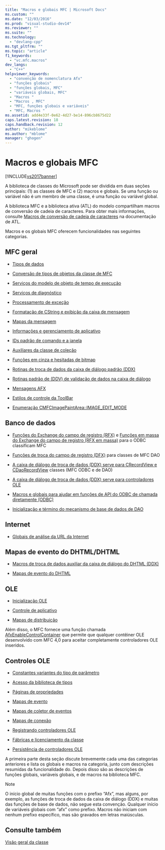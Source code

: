 ```yaml
---
title: "Macros e globais MFC | Microsoft Docs"
ms.custom: ""
ms.date: "12/03/2016"
ms.prod: "visual-studio-dev14"
ms.reviewer: ""
ms.suite: ""
ms.technology: 
  - "devlang-cpp"
ms.tgt_pltfrm: ""
ms.topic: "article"
f1_keywords: 
  - "vc.mfc.macros"
dev_langs: 
  - "C++"
helpviewer_keywords: 
  - "convenção de nomenclatura Afx"
  - "funções globais"
  - "funções globais, MFC"
  - "variáveis globais, MFC"
  - "Macros "
  - "Macros , MFC"
  - "MFC, funções globais e variáveis"
  - "MFC, Macros "
ms.assetid: add4e33f-0e62-4d27-be14-896cb8675d22
caps.latest.revision: 18
caps.handback.revision: 12
author: "mikeblome"
ms.author: "mblome"
manager: "ghogen"
---
```

# Macros e globais MFC
[!INCLUDE[vs2017banner](../../assembler/inline/includes/vs2017banner.md)]

A biblioteca de classes do Microsoft pode ser dividida em duas seções principais: \(1\) as classes de MFC e \(2\) macros e globais.  Se uma função ou variável não é um membro de uma classe, é uma função ou variável global.  
  
 A biblioteca MFC e a biblioteca ativa \(ATL\) do modelo compartilham macros de conversão de cadeia de caracteres.  Para obter mais informações, consulte [Macros de conversão de cadeia de caracteres](../../atl/reference/string-conversion-macros.md) na documentação de ATL.  
  
 Macros e os globais MFC oferecem funcionalidades nas seguintes categorias.  
  
## MFC geral  
  
-   [Tipos de dados](../Topic/Data%20Types%20\(MFC\).md)  
  
-   [Conversão de tipos de objetos da classe de MFC](../../mfc/reference/type-casting-of-mfc-class-objects.md)  
  
-   [Serviços do modelo de objeto de tempo de execução](../../mfc/reference/run-time-object-model-services.md)  
  
-   [Serviços de diagnóstico](../Topic/Diagnostic%20Services.md)  
  
-   [Processamento de exceção](../../mfc/reference/exception-processing.md)  
  
-   [Formatação de CString e exibição da caixa de mensagem](../../mfc/reference/cstring-formatting-and-message-box-display.md)  
  
-   [Mapas da mensagem](../../mfc/reference/message-map-macros-mfc.md)  
  
-   [Informações e gerenciamento de aplicativo](../Topic/Application%20Information%20and%20Management.md)  
  
-   [IDs padrão de comando e a janela](../../mfc/reference/standard-command-and-window-ids.md)  
  
-   [Auxiliares da classe de coleção](../../mfc/reference/collection-class-helpers.md)  
  
-   [Funções em cinza e hesitadas de bitmap](../../mfc/reference/gray-and-dithered-bitmap-functions.md)  
  
-   [Rotinas de troca de dados da caixa de diálogo padrão \(DDX\)](../Topic/Standard%20Dialog%20Data%20Exchange%20Routines.md)  
  
-   [Rotinas padrão de \(DDV\) de validação de dados na caixa de diálogo](../../mfc/reference/standard-dialog-data-validation-routines.md)  
  
-   [Mensagens AFX](../../mfc/reference/afx-messages.md)  
  
-   [Estilos de controle da ToolBar](../Topic/ToolBar%20Control%20Styles.md)  
  
-   [Enumeração CMFCImagePaintArea::IMAGE\_EDIT\_MODE](../Topic/CMFCImagePaintArea::IMAGE_EDIT_MODE%20Enumeration.md)  
  
## Banco de dados  
  
-   [Funções do Exchange do campo de registro \(RFX\)](../../mfc/reference/record-field-exchange-functions.md) e [Funções em massa do Exchange do campo de registro \(RFX em massa\)](../../mfc/reference/record-field-exchange-functions.md) para o ODBC classificam MFC  
  
-   [Funções de troca do campo de registro \(DFX\)](../../mfc/reference/record-field-exchange-functions.md) para classes de MFC DAO  
  
-   [A caixa de diálogo de troca de dados \(DDX\) serve para CRecordView e CDaoRecordView](../../mfc/reference/dialog-data-exchange-functions-for-crecordview-and-cdaorecordview.md) classes \(MFC ODBC e de DAO\)  
  
-   [A caixa de diálogo de troca de dados \(DDX\) serve para controladores OLE](../../mfc/reference/dialog-data-exchange-functions-for-ole-controls.md)  
  
-   [Macros e globais para ajudar em funções de API do ODBC de chamada diretamente \(ODBC\)](../../mfc/reference/database-macros-and-globals.md)  
  
-   [Inicialização e término do mecanismo de base de dados de DAO](../../mfc/reference/dao-database-engine-initialization-and-termination.md)  
  
## Internet  
  
-   [Globais de análise da URL da Internet](../Topic/Internet%20URL%20Parsing%20Globals.md)  
  
## Mapas de evento do DHTML\/DHTML  
  
-   [Macros de troca de dados auxiliar da caixa de diálogo do DHTML \(DDX\)](../../mfc/reference/ddx-dhtml-helper-macros.md)  
  
-   [Mapas de evento do DHTML](../../mfc/reference/dhtml-event-maps.md)  
  
## OLE  
  
-   [Inicialização OLE](../../mfc/reference/ole-initialization.md)  
  
-   [Controle de aplicativo](../../mfc/reference/application-control.md)  
  
-   [Mapas de distribuição](../../mfc/reference/dispatch-maps.md)  
  
 Além disso, o MFC fornece uma função chamada [AfxEnableControlContainer](../Topic/AfxEnableControlContainer.md) que permite que qualquer contêiner OLE desenvolvido com MFC 4,0 para aceitar completamente controladores OLE inseridos.  
  
## Controles OLE  
  
-   [Constantes variantes do tipo de parâmetro](../Topic/Variant%20Parameter%20Type%20Constants.md)  
  
-   [Acesso da biblioteca de tipos](../../mfc/reference/type-library-access.md)  
  
-   [Páginas de propriedades](../../mfc/reference/property-pages-mfc.md)  
  
-   [Mapas de evento](../../mfc/reference/event-maps.md)  
  
-   [Mapas de coletor de eventos](../../mfc/reference/event-sink-maps.md)  
  
-   [Mapas de conexão](../../mfc/reference/connection-maps.md)  
  
-   [Registrando controladores OLE](../Topic/Registering%20OLE%20Controls.md)  
  
-   [Fábricas e licenciamento da classe](../../mfc/reference/class-factories-and-licensing.md)  
  
-   [Persistência de controladores OLE](../../mfc/reference/persistence-of-ole-controls.md)  
  
 A primeira parte desta seção discute brevemente cada uma das categorias anteriores e lista os globais e macros na categoria, junto com descrições resumidas da funcionalidade do.  Depois disso são as descrições de funções globais, variáveis globais, e de macros na biblioteca MFC.  
  
> [!NOTE]
>  O início global de muitas funções com o prefixo “Afx”, mas alguns, por exemplo, as funções de troca de dados da caixa de diálogo \(DDX\) e muitas das funções de base de dados, não segue esta convenção.  Qualquer início de variáveis globais com “afx” como prefixo.  Macros não iniciam com nenhum prefixo específico, mas são gravados em letras maiúsculas.  
  
## Consulte também  
 [Visão geral da classe](../../mfc/class-library-overview.md)